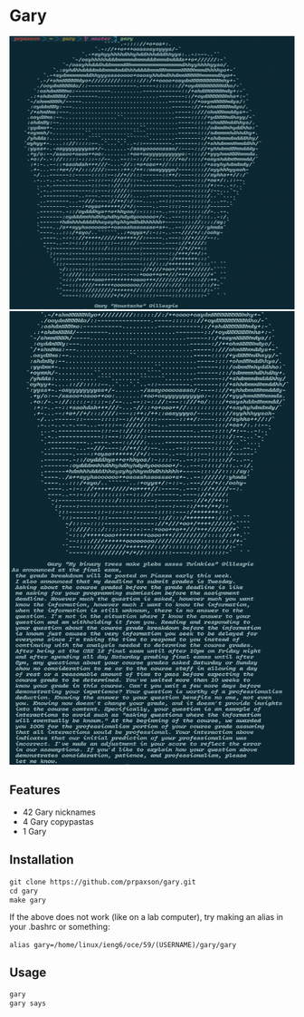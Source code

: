 # Gary
![gary](https://raw.githubusercontent.com/prpaxson/gary/master/gary.png)
![garysays](https://raw.githubusercontent.com/prpaxson/gary/master/garysays.png)
## Features
- 42 Gary nicknames
- 4 Gary copypastas
- 1 Gary
## Installation
```
git clone https://github.com/prpaxson/gary.git
cd gary
make gary
```
If the above does not work (like on a lab computer),
try making an alias in your .bashrc or something:

`alias gary=/home/linux/ieng6/oce/59/(USERNAME)/gary/gary`
## Usage
```
gary
gary says
```
